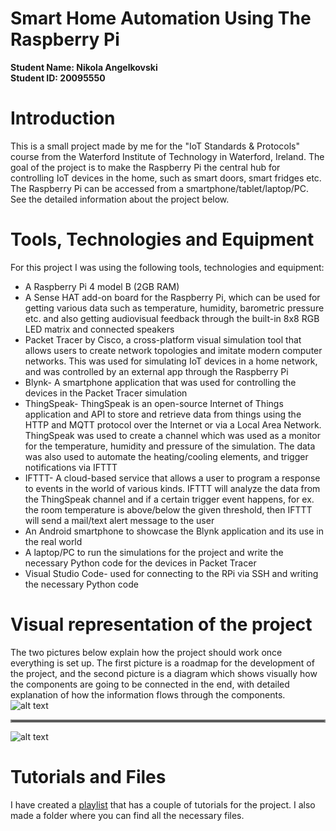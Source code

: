 # Smart Home Automation Using The Raspberry Pi
**Student Name: Nikola Angelkovski**\
**Student ID: 20095550**
# Introduction
This is a small project made by me for the "IoT Standards & Protocols" course from the Waterford Institute of Technology in Waterford, Ireland. The goal of the project is to make the Raspberry Pi the central hub for controlling IoT devices in the home, such as smart doors, smart fridges etc. The Raspberry Pi can be accessed from a smartphone/tablet/laptop/PC. See the detailed information about the project below.
# Tools, Technologies and Equipment
For this project I was using the following tools, technologies and equipment:
- A Raspberry Pi 4 model B (2GB RAM)
- A Sense HAT add-on board for the Raspberry Pi, which can be used for getting various data such as temperature, humidity, barometric pressure etc. and also getting audiovisual feedback through the built-in 8x8 RGB LED matrix and connected speakers
- Packet Tracer by Cisco, a cross-platform visual simulation tool that allows users to create network topologies and imitate modern computer networks. This was used for simulating IoT devices in a home network, and was controlled by an external app through the Raspberry Pi
- Blynk- A smartphone application that was used for controlling the devices in the Packet Tracer simulation
- ThingSpeak- ThingSpeak is an open-source Internet of Things application and API to store and retrieve data from things using the HTTP and MQTT protocol over the Internet or via a Local Area Network. ThingSpeak was used to create a channel which was used as a monitor for the temperature, humidity and pressure of the simulation. The data was also used to automate the heating/cooling elements, and trigger notifications via IFTTT
- IFTTT- A cloud-based service that allows a user to program a response to events in the world of various kinds. IFTTT will analyze the data from the ThingSpeak channel and if a certain trigger event happens, for ex. the room temperature is above/below the given threshold, then IFTTT will send a mail/text alert message to the user
- An Android smartphone to showcase the Blynk application and its use in the real world
- A laptop/PC to run the simulations for the project and write the necessary Python code for the devices in Packet Tracer
- Visual Studio Code- used for connecting to the RPi via SSH and writing the necessary Python code
# Visual representation of the project
The two pictures below explain how the project should work once everything is set up. The first picture is a roadmap for the development of the project, and the second picture is a diagram which shows visually how the components are going to be connected in the end, with detailed explanation of how the information flows through the components.
![alt text](https://github.com/NikolaAngelkovski/Smart-Home-Automation-Using-The-Raspberry-Pi/blob/main/Development%20roadmap.png) 
<hr style="border:2px solid gray"> </hr>

![alt text](https://github.com/NikolaAngelkovski/Smart-Home-Automation-Using-The-Raspberry-Pi/blob/main/Project%20overview%20diagram.png)
 
# Tutorials and Files
I have created a [playlist](https://www.youtube.com/playlist?list=PLknVyGBYudWuT1P1lZ_0AwqsM6FiRtyYy) that has a couple of tutorials for the project. I also made a folder where you can find all the necessary files.
